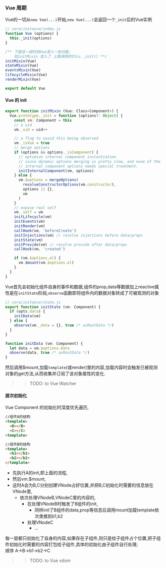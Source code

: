 ### Vue 周期
Vue的一切从`new Vue(...)`开始,`new Vue(...)`会返回一个`_init`后的Vue实例
```js
// core/instance/index.js
function Vue (options) {
  this._init(options)
}

/** 下面这一段时给Vue混入一些功能, 
    如initMixin 混入了 上面调用的this._init() **/
initMixin(Vue)
stateMixin(Vue)
eventsMixin(Vue)
lifecycleMixin(Vue)
renderMixin(Vue)

export default Vue
```


#### Vue 的 init
```js
export function initMixin (Vue: Class<Component>) {
  Vue.prototype._init = function (options?: Object) {
    const vm: Component = this
    // a uid
    vm._uid = uid++

    // a flag to avoid this being observed
    vm._isVue = true
    // merge options
    if (options && options._isComponent) {
      // optimize internal component instantiation
      // since dynamic options merging is pretty slow, and none of the
      // internal component options needs special treatment.
      initInternalComponent(vm, options)
    } else {
      vm.$options = mergeOptions(
        resolveConstructorOptions(vm.constructor),
        options || {},
        vm
      )
    }
    // expose real self
    vm._self = vm
    initLifecycle(vm)
    initEvents(vm)
    initRender(vm)
    callHook(vm, 'beforeCreate')
    initInjections(vm) // resolve injections before data/props
    initState(vm)
    initProvide(vm) // resolve provide after data/props
    callHook(vm, 'created')

    if (vm.$options.el) {
      vm.$mount(vm.$options.el)
    }
  }
}
```

Vue首先会初始化组件自身的事件和数据,组件的prop,data等数据加上reactive属性是在`initState`阶段,`observe`函数即将组件内的数据对象转成了可被观测的对象
```js
// core/instance/state.js
export function initState (vm: Component) {
  if (opts.data) {
    initData(vm)
  } else {
    observe(vm._data = {}, true /* asRootData */)
  }
}

function initData (vm: Component) {
  let data = vm.$options.data
  observe(data, true /* asRootData */)
}
```
然后调用$mount,加载`template`(或render)里的内容,加载内容时会触发已被观测对象的get方法,从而收集并订阅了该对象属性的变化.  
>> TODO: to Vue Watcher

#### 层次初始化
Vue Component 的初始化时深度优先遍历,
```html
//组件A的结构
<template>
  <B></B>
  <C></C>
<template>

//组件B的结构
<template>
  <b1></b1>
  <b2></b2>
</template>
```
+ 先执行A的init,即上面的流程,
+ 然后vm.$mount,
+ 这时A会为B,C分别创建VNode占好位置,并把B,C初始化时需要的信息放在VNode里,
  + 依次处理VNodeB,VNodeC里的内容的,
    + 在处理VNodeB时触发了B组件的init,
      + 同样init了B组件的data,prop等信息后调用mount加载template依次类推到b1,b2
    + 处理VNodeC
      + ...

每一层都只初始化了自身的内容,如果存在子组件,则只是给子组件占个位置,把子组件初始化时需要的内容打包给子组件,具体的初始化由子组件自行处理;  
顺序 A->B->b1->b2->C
>> TODO: to Vue vdom
